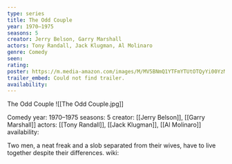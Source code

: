 ```yaml
---
type: series
title: The Odd Couple
year: 1970–1975
seasons: 5
creator: Jerry Belson, Garry Marshall
actors: Tony Randall, Jack Klugman, Al Molinaro
genre: Comedy
seen:
rating: 
poster: https://m.media-amazon.com/images/M/MV5BNmQ1YTFmYTUtOTQyYi00YzMxLTk0NDUtMWZjODJmMTNlNGIyXkEyXkFqcGdeQXVyMTk0MjQ3Nzk@._V1_SX300.jpg
trailer_embed: Could not find trailer.
availability:
---
```

The Odd Couple
![[The Odd Couple.jpg]]

Comedy
year: 1970–1975
seasons: 5
creator: [[Jerry Belson]], [[Garry Marshall]]
actors: [[Tony Randall]], [[Jack Klugman]], [[Al Molinaro]]
availability:

Two men, a neat freak and a slob separated from their wives, have to live together despite their differences.
wiki: 


